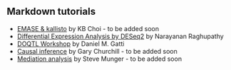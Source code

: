 ## Markdown tutorials

* [EMASE & kallisto]() by KB Choi - to be added soon
* [Differential Expression Analysis by DESeq2](https://github.com/churchill-lab/sysgen2015/blob/master/markdown/Differential_Expression.Rmd) by Narayanan Raghupathy
* [DOQTL Workshop](https://github.com/churchill-lab/sysgen2015/blob/master/markdown/DOQTL_workshop_2015.Rmd) by Daniel M. Gatti
* [Causal inference]() by Gary Churchill - to be added soon
* [Mediation analysis]() by Steve Munger - to be added soon
